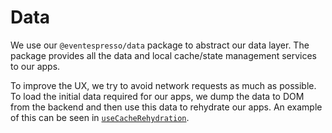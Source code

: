 # Data

We use our `@eventespresso/data` package to abstract our data layer. The package provides all the data and local cache/state management services to our apps.

To improve the UX, we try to avoid network requests as much as possible. To load the initial data required for our apps, we dump the data to DOM from the backend and then use this data to rehydrate our apps. An example of this can be seen in [`useCacheRehydration`](../packages/edtr-services/src/apollo/initialization/useCacheRehydration.ts).
